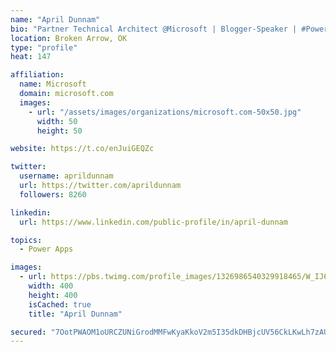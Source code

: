 ```yaml
---
name: "April Dunnam"
bio: "Partner Technical Architect @Microsoft | Blogger-Speaker | #PowerApps, #PowerAutomate, #Office365, #SharePoint | #WIT | #Karaoke Queen"
location: Broken Arrow, OK
type: "profile"
heat: 147

affiliation:
  name: Microsoft
  domain: microsoft.com
  images:
    - url: "/assets/images/organizations/microsoft.com-50x50.jpg"
      width: 50
      height: 50

website: https://t.co/enJuiGEQZc

twitter:
  username: aprildunnam
  url: https://twitter.com/aprildunnam
  followers: 8260

linkedin:
  url: https://www.linkedin.com/public-profile/in/april-dunnam

topics:
  - Power Apps

images:
  - url: https://pbs.twimg.com/profile_images/1326986540329918465/W_IJ6Ih2_400x400.jpg
    width: 400
    height: 400
    isCached: true
    title: "April Dunnam"

secured: "7OotPWAOM1oURCZUNiGrodMMFwKyaKkoV2m5I35dkDHBjcUV56CkLKwLh7zAUaYe8uFcpse7ciABXehw7gT76ZtVyzOmgYgzZxrpp4W4bfl983G3B2mRADEakATDOBlgMn9yfORJYbYl/1j5/h43we2T+eJQY0rqTfvqyG0r3/Aq+9p1sPFA6Cdsl7K5JpHD72ENvu3z416zWCEFWf0Qu38FuqDjdqqeV+H4DbNdGgpjR3PYLi1fx2GR5QN21y4HDSCW5tmZSqEpwVo2cxO8g92ixxoDkeT0FXbLbEfSjTNCKjst+Xh4yrRsXIBpOLlzvDP0T8xgsCScLwTIuPp1vuy+CBAMDypsIxMVphOxAA59BX6eG7X7XKetYn2remZYSfPcOdwwaKnkPwWVHQDCGrUmdT46HkXLtPvIcNcFAkE=;v1fKyml9xnbnQEuyZmVrGQ=="
---
```



